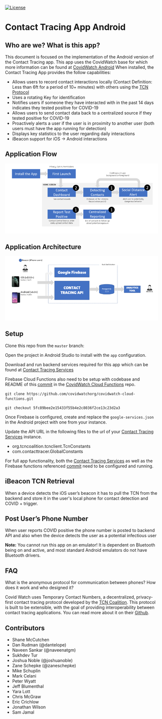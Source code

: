 [![License](https://img.shields.io/badge/License-Apache%202.0-blue.svg)](https://opensource.org/licenses/Apache-2.0)

# Contact Tracing App Android 

## Who are we? What is this app?

This document is focused on the implementation of the Android version of the Contact Tracing app. This app uses the CovidWatch base for which more information can be found at [CovidWatch Android](https://github.com/covidwatchorg/covidwatch-android-tcn)  When installed, the Contact Tracing App provides the follow capabilities:

- Allows users to record contact interactions locally (Contact Definition: Less than 6ft for a period of 10+ minutes) with others using the [TCN Protocol](https://github.com/TCNCoalition/tcn-client-android)
- Uses a rotating Key for identification
- Notifies users if someone they have interacted with in the past 14 days indicates they tested positive for COVID-19
- Allows users to send contact data back to a centralized source if they tested positive for COVID-19
- Proactively alerts a user if the user is in proximity to another user (both users must have the app running for detection)
- Displays key statistics to the user regarding daily interactions
- iBeacon support for iOS -> Android interactions

## Application Flow

![](./media/application-flow.PNG)

## Application Architecture

![](./media/application-arch.PNG)

## Setup

Clone this repo from the `master` branch:

Open the project in Android Studio to install with the `app` configuration. 

Download and run backend services required for this app which can be found at [Contact Tracing Services](https://github.com/generalmotors/contact-tracing-mobile-app-backend)

Firebase Cloud Functions also need to be setup with codebase and README of this [commit](https://github.com/covidwatchorg/covidwatch-cloud-functions/commit/5fc89bee2e15433f55b4e2c8036f2ce13c23d2a3) in the [CovidWatch Cloud Functions](https://github.com/covidwatchorg/covidwatch-cloud-functions) repo. 

```
git clone https://github.com/covidwatchorg/covidwatch-cloud-functions.git
```
```
git checkout 5fc89bee2e15433f55b4e2c8036f2ce13c23d2a3 
```

Once Firebase is configured, create and replace the `google-services.json` in the Android project with one from your instance. 

Update the API URL in the following files to the url of your [Contact Tracing Services](https://github.com/generalmotors/contact-tracing-mobile-app-backend) instance.

- org.tcncoalition.tcnclient.TcnConstants
- com.contacttracer.GlobalConstants

 For full app functionality, both the [Contact Tracing Services](https://github.com/generalmotors/contact-tracing-mobile-app-backend) as well as the Firebase functions referenced [commit](https://github.com/covidwatchorg/covidwatch-cloud-functions/commit/5fc89bee2e15433f55b4e2c8036f2ce13c23d2a3) need to be configured and running.

## iBeacon TCN Retrieval

When a device detects the iOS user’s beacon it has to pull the TCN from the backend and store it in the user's local phone for contact detection and COVID + trigger.

## Post User’s Phone Number

When user reports COVID positive the phone number is posted to backend API and also when the device detects the user as a potential infectious user

**Note:** You cannot run this app on an emulator! It is dependent on Bluetooth being on and active, and most standard Android emulators do not have Bluetooth drivers.

## FAQ

What is the anonymous protocol for communication between phones? How does it work and who designed it?

Covid Watch uses Temporary Contact Numbers, a decentralized, privacy-first contact tracing protocol developed by the [TCN Coalition](https://tcn-coalition.org/). This protocol is built to be extensible, with the goal of providing interoperability between contact tracing applications. You can read more about it on their [Github](https://github.com/TCNCoalition/TCN).

## Contributors

- Shane McCutchen
- Dan Rudman (@dantelope)
- Naveen Sankar (@naveenatgm)
- Sukhdev Tur 
- Joshua Noble (@joshuanoble)
- Zane Schepke (@zaneschepke)
- Mike Schuplin 
- Mark Celani
- Peter Wyatt
- Jeff Blumenthal
- Yara Lott
- Chris McGraw
- Eric Crichlow
- Jonathan Wilson
- Sam Jamal
